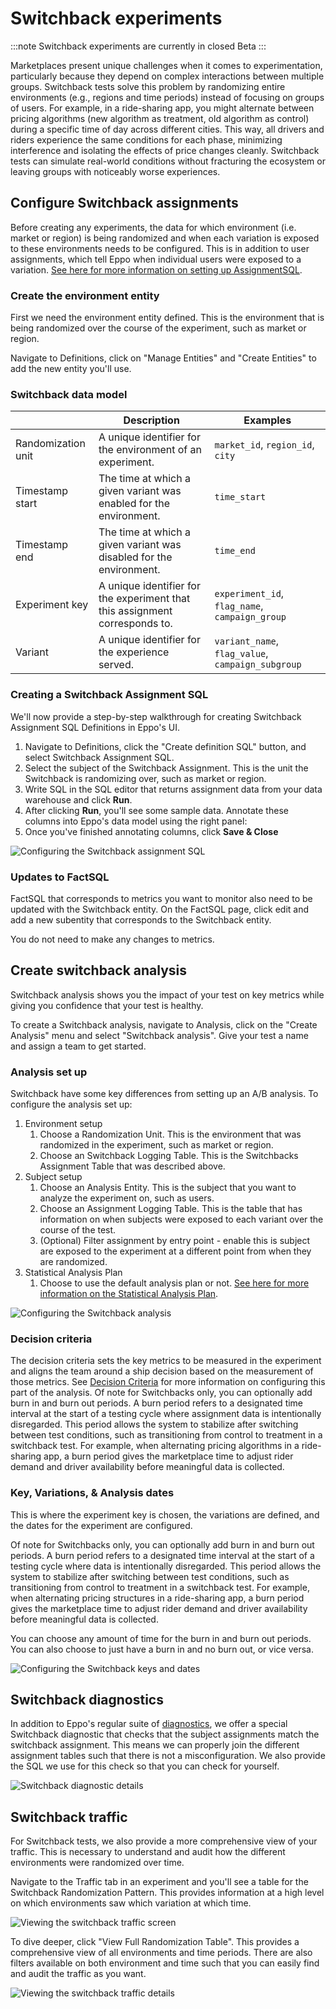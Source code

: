 # Switchback experiments

:::note
Switchback experiments are currently in closed Beta
:::

Marketplaces present unique challenges when it comes to experimentation, particularly because they depend on complex interactions between multiple groups. Switchback tests solve this problem by randomizing entire environments (e.g., regions and time periods) instead of focusing on groups of users. For example, in a ride-sharing app, you might alternate between pricing algorithms (new algorithm as treatment, old algorithm as control) during a specific time of day across different cities. This way, all drivers and riders experience the same conditions for each phase, minimizing interference and isolating the effects of price changes cleanly. Switchback tests can simulate real-world conditions without fracturing the ecosystem or leaving groups with noticeably worse experiences.

## Configure Switchback assignments

Before creating any experiments, the data for which environment (i.e. market or region) is being randomized and when each variation is exposed to these environments needs to be configured. This is in addition to user assignments, which tell Eppo when individual users were exposed to a variation. [See here for more information on setting up AssignmentSQL](/data-management/definitions/assignment-sql).

### Create the environment entity
First we need the environment entity defined. This is the environment that is being randomized over the course of the experiment, such as market or region.

Navigate to Definitions, click on "Manage Entities" and "Create Entities" to add the new entity you'll use.

### Switchback data model

|       | Description | Examples |
|-------|-------------|---------|
| Randomization unit | A unique identifier for the environment of an experiment. | `market_id`, `region_id`, `city`  |
| Timestamp start | The time at which a given variant was enabled for the environment. | `time_start` |
| Timestamp end | The time at which a given variant was disabled for the environment. | `time_end` |
| Experiment key | A unique identifier for the experiment that this assignment corresponds to. | `experiment_id`, `flag_name`, `campaign_group` |
| Variant | A unique identifier for the experience served. | `variant_name`, `flag_value`, `campaign_subgroup` | 

### Creating a Switchback Assignment SQL

We'll now provide a step-by-step walkthrough for creating Switchback Assignment SQL Definitions in Eppo's UI.
1. Navigate to Definitions, click the "Create definition SQL" button, and select Switchback Assignment SQL.
2. Select the subject of the Switchback Assignment. This is the unit the Switchback is randomizing over, such as market or region.
3. Write SQL in the SQL editor that returns assignment data from your data warehouse and click **Run**. 
4. After clicking **Run**, you'll see some sample data. Annotate these columns into Eppo's data model using the right panel:
5. Once you've finished annotating columns, click **Save & Close**

![Configuring the Switchback assignment SQL](/img/experiments/switchbacks/switchback-assignments.png)
   
### Updates to FactSQL
FactSQL that corresponds to metrics you want to monitor also need to be updated with the Switchback entity. On the FactSQL page, click edit and add a new subentity that corresponds to the Switchback entity. 

You do not need to make any changes to metrics.

## Create switchback analysis

Switchback analysis shows you the impact of your test on key metrics while giving you confidence that your test is healthy.

To create a Switchback analysis, navigate to Analysis, click on the "Create Analysis" menu and select "Switchback analysis". Give your test a name and assign a team to get started.

### Analysis set up

Switchback have some key differences from setting up an A/B analysis. To configure the analysis set up:
1. Environment setup
   1. Choose a Randomization Unit. This is the environment that was randomized in the experiment, such as market or region.
   2. Choose an Switchback Logging Table. This is the Switchbacks Assignment Table that was described above.
2. Subject setup
   1. Choose an Analysis Entity. This is the subject that you want to analyze the experiment on, such as users.
   2. Choose an Assignment Logging Table. This is the table that has information on when subjects were exposed to each variant over the course of the test.
   3. (Optional) Filter assignment by entry point - enable this is subject are exposed to the experiment at a different point from when they are randomized.
3. Statistical Analysis Plan
   1. Choose to use the default analysis plan or not. [See here for more information on the Statistical Analysis Plan](/experiment-analysis/configuration/analysis-plans).

![Configuring the Switchback analysis](/img/experiments/switchbacks/switchback-analysis-setup.png)

### Decision criteria

The decision criteria sets the key metrics to be measured in the experiment and aligns the team around a ship decision based on the measurement of those metrics. See [Decision Criteria](/experiment-analysis/configuration/protocols/#decision-criteria) for more information on configuring this part of the analysis.
Of note for Switchbacks only, you can optionally add burn in and burn out periods. A burn period refers to a designated time interval at the start of a testing cycle where  assignment data is intentionally disregarded. This period allows the system to stabilize after switching between test conditions, such as transitioning from control to treatment in a switchback test. For example, when alternating pricing algorithms in a ride-sharing app, a burn period gives the marketplace time to adjust rider demand and driver availability before meaningful data is collected.

### Key, Variations, & Analysis dates

This is where the experiment key is chosen, the variations are defined, and the dates for the experiment are configured.

Of note for Switchbacks only, you can optionally add burn in and burn out periods. A burn period refers to a designated time interval at the start of a testing cycle where data is intentionally disregarded. This period allows the system to stabilize after switching between test conditions, such as transitioning from control to treatment in a switchback test. For example, when alternating pricing structures in a ride-sharing app, a burn period gives the marketplace time to adjust rider demand and driver availability before meaningful data is collected.

You can choose any amount of time for the burn in and burn out periods. You can also choose to just have a burn in and no burn out, or vice versa.

![Configuring the Switchback keys and dates](/img/experiments/switchbacks/switchback-keys.png)

## Switchback diagnostics

In addition to Eppo's regular suite of [diagnostics](/experiment-analysis/diagnostics), we offer a special Switchback diagnostic that checks that the subject assignments match the switchback assignment. This means we can properly join the different assignment tables such that there is not a misconfiguration. We also provide the SQL we use for this check so that you can check for yourself.

![Switchback diagnostic details](/img/experiments/switchbacks/switchback-diagnostic.png)

## Switchback traffic

For Switchback tests, we also provide a more comprehensive view of your traffic. This is necessary to understand and audit how the different environments were randomized over time.

Navigate to the Traffic tab in an experiment and you'll see a table for the Switchback Randomization Pattern. This provides information at a high level on which environments saw which variation at which time. 

![Viewing the switchback traffic screen](/img/experiments/switchbacks/switchback-traffic.png)

To dive deeper, click "View Full Randomization Table". This provides a comprehensive view of all environments and time periods. There are also filters available on both environment and time such that you can easily find and audit the traffic as you want.

![Viewing the switchback traffic details](/img/experiments/switchbacks/switchback-traffic-details.png)